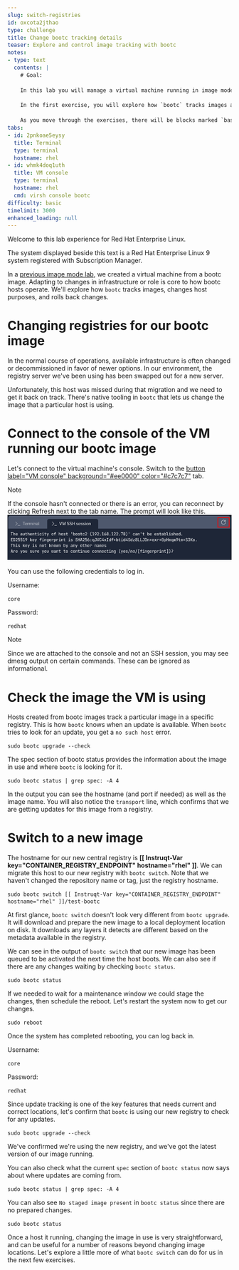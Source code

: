 ```yaml
---
slug: switch-registries
id: oxcota2jthao
type: challenge
title: Change bootc tracking details
teaser: Explore and control image tracking with bootc
notes:
- type: text
  contents: |
    # Goal:

    In this lab you will manage a virtual machine running in image mode. You'll explore how bootc tracks images, changes host purposes, and rolls back changes.

    In the first exercise, you will explore how `bootc` tracks images and get an imported VM using a new registry.

    As you move through the exercises, there will be blocks marked `bash` with commands to be run in the right side bar. These may also have a `copy` feature to place the command into your buffer for pasting, and a `run` feature which will automatically execute the command. You can use any of these methods to complete the exercises.
tabs:
- id: 2pnkoae5eysy
  title: Terminal
  type: terminal
  hostname: rhel
- id: whmk4doq1uth
  title: VM console
  type: terminal
  hostname: rhel
  cmd: virsh console bootc
difficulty: basic
timelimit: 3000
enhanced_loading: null
---
```


Welcome to this lab experience for Red Hat Enterprise Linux.

The system displayed beside this text is a Red Hat Enterprise Linux 9 system registered with Subscription Manager.

In a [previous image mode lab](https://www.redhat.com/en/introduction-to-image-mode-for-red-hat-enterprise-linux-interactive-lab), we created a virtual machine from a bootc image. Adapting to changes in infrastructure or role is core to how bootc hosts operate. We'll explore how `bootc` tracks images, changes host purposes, and rolls back changes.

Changing registries for our bootc image
===

In the normal course of operations, available infrastructure is often changed or decommissioned in favor of newer options. In our environment, the registry server we've been using has been swapped out for a new server.

Unfortunately, this host was missed during that migration and we need to get it back on track. There's native tooling in `bootc` that lets us change the image that a particular host is using.

Connect to the console of the VM running our bootc image
===

Let's connect to the virtual machine's console. Switch to the [button label="VM console" background="#ee0000" color="#c7c7c7"](tab-1) tab.

> [!NOTE]
> If the console hasn't connected or there is an error, you can reconnect by clicking Refresh next to the tab name. The prompt will look like this. ![](../assets/terminal_prompt.png)

You can use the following credentials to log in.

Username:

```bash,run
core
```

Password:

```bash,run
redhat
```
> [!NOTE]
> Since we are attached to the console and not an SSH session, you may see dmesg output on certain commands. These can be ignored as informational.

Check the image the VM is using
===
Hosts created from bootc images track a particular image in a specific registry. This is how `bootc` knows when an update is available.  When `bootc` tries to look for an update, you get a `no such host` error.

```bash,run
sudo bootc upgrade --check
```

The spec section of bootc status provides the information about the image in use and where `bootc` is looking for it.

```bash,run
sudo bootc status | grep spec: -A 4
```
In the output you can see the hostname (and port if needed) as well as the image name. You will also notice the `transport` line, which confirms that we are getting updates for this image from a registry.

Switch to a new image
===
The hostname for our new central registry is **[[ Instruqt-Var key="CONTAINER_REGISTRY_ENDPOINT" hostname="rhel" ]]**.
We can migrate this host to our new registry with `bootc switch`. Note that we haven't changed the repository name or tag, just the registry hostname.
```bash,run
sudo bootc switch [[ Instruqt-Var key="CONTAINER_REGISTRY_ENDPOINT" hostname="rhel" ]]/test-bootc
```

At first glance, `bootc switch` doesn't look very different from `bootc upgrade`. It will download and prepare the new image to a local deployment location on disk. It downloads any layers it detects are different based on the metadata available in the registry.

We can see in the output of `bootc switch` that our new image has been queued to be activated the next time the host boots. We can also see if there are any changes waiting by checking `bootc status`.

```bash,run
sudo bootc status
```

If we needed to wait for a maintenance window we could stage the changes, then schedule the reboot. Let's restart the system now to get our changes.

```bash,run
sudo reboot
```

Once the system has completed rebooting, you can log back in.

Username:

```bash,run
core
```

Password:

```bash,run
redhat
```

Since update tracking is one of the key features that needs current and correct locations, let's confirm that `bootc` is using our new registry to check for any updates.

```bash,run
sudo bootc upgrade --check
```
We've confirmed we're using the new registry, and we've got the latest version of our image running.

You can also check what the current `spec` section of `bootc status` now says about where updates are coming from.
```bash,run
sudo bootc status | grep spec: -A 4
```
You can also see `No staged image present` in `bootc status` since there are no prepared changes.

```bash,run
sudo bootc status
```

Once a host it running, changing the image in use is very straightforward, and can be useful for a number of reasons beyond changing image locations. Let's explore a little more of what `bootc switch` can do for us in the next few exercises.
